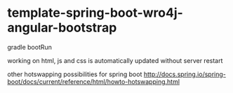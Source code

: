 # template-spring-boot-wro4j-angular-bootstrap


gradle bootRun


working on html, js and css is automatically updated without server restart

other hotswapping possibilities for spring boot http://docs.spring.io/spring-boot/docs/current/reference/html/howto-hotswapping.html
